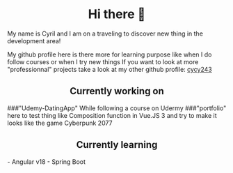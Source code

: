 <h1 align="center">Hi there 👋</h1>

My name is Cyril and I am on a traveling to discover new thing in the development area!

My github profile here is there more for learning purpose like when I do follow courses or when I try new things
If you want to look at more "professionnal" projects take a look at my other github profile: [cycy243](https://github.com/cycy243)

<h2 align="center">Currently working on</h2>
###"Udemy-DatingApp"
While following a course on Udermy
###"portfolio"
here to test thing like Composition function in Vue.JS 3 and try to make it looks like the game Cyberpunk 2077

<h2 align="center">Currently learning</h2>
- Angular v18
- Spring Boot
